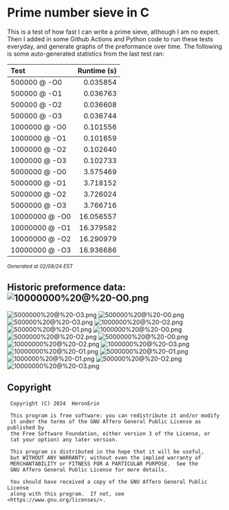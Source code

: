 # Prime number sieve in C

This is a test of how fast I can write a prime sieve, although I am no expert. Then I added in some Github Actions and Python code to run these tests everyday, and generate graphs of the preformance over time.
The following is some auto-generated statistics from the last test ran:

| Test          | Runtime (s)   |
| :---          |          ---: |
|500000 @ -O0|0.035854|
|500000 @ -O1|0.036763|
|500000 @ -O2|0.036608|
|500000 @ -O3|0.036744|
|1000000 @ -O0|0.101556|
|1000000 @ -O1|0.101659|
|1000000 @ -O2|0.102640|
|1000000 @ -O3|0.102733|
|5000000 @ -O0|3.575469|
|5000000 @ -O1|3.718152|
|5000000 @ -O2|3.726024|
|5000000 @ -O3|3.766716|
|10000000 @ -O0|16.056557|
|10000000 @ -O1|16.379582|
|10000000 @ -O2|16.290979|
|10000000 @ -O3|16.936686|

<sup><i>Generated at 02/08/24 EST</i></sup>
## Historic preformence data:![10000000%20@%20-O0.png](imgs/10000000%20@%20-O0.png)
![5000000%20@%20-O3.png](imgs/5000000%20@%20-O3.png)
![500000%20@%20-O0.png](imgs/500000%20@%20-O0.png)
![500000%20@%20-O3.png](imgs/500000%20@%20-O3.png)
![1000000%20@%20-O2.png](imgs/1000000%20@%20-O2.png)
![500000%20@%20-O1.png](imgs/500000%20@%20-O1.png)
![1000000%20@%20-O0.png](imgs/1000000%20@%20-O0.png)
![5000000%20@%20-O2.png](imgs/5000000%20@%20-O2.png)
![5000000%20@%20-O0.png](imgs/5000000%20@%20-O0.png)
![10000000%20@%20-O2.png](imgs/10000000%20@%20-O2.png)
![1000000%20@%20-O3.png](imgs/1000000%20@%20-O3.png)
![10000000%20@%20-O1.png](imgs/10000000%20@%20-O1.png)
![5000000%20@%20-O1.png](imgs/5000000%20@%20-O1.png)
![1000000%20@%20-O1.png](imgs/1000000%20@%20-O1.png)
![500000%20@%20-O2.png](imgs/500000%20@%20-O2.png)
![10000000%20@%20-O3.png](imgs/10000000%20@%20-O3.png)


## Copyright
```
 Copyright (C) 2024  HeronErin

 This program is free software: you can redistribute it and/or modify
 it under the terms of the GNU Affero General Public License as published by
 the Free Software Foundation, either version 3 of the License, or
 (at your option) any later version.

 This program is distributed in the hope that it will be useful,
 but WITHOUT ANY WARRANTY; without even the implied warranty of
 MERCHANTABILITY or FITNESS FOR A PARTICULAR PURPOSE.  See the
 GNU Affero General Public License for more details.

 You should have received a copy of the GNU Affero General Public License
 along with this program.  If not, see <https://www.gnu.org/licenses/>.
```